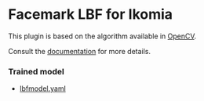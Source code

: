 # Facemark LBF for Ikomia

This plugin is based on the algorithm available in [OpenCV](https://github.com/opencv/opencv).

Consult the [documentation](https://docs.opencv.org/4.2.0/dc/d63/classcv_1_1face_1_1FacemarkLBF.html) for more details.

### Trained model

- [lbfmodel.yaml](https://raw.githubusercontent.com/kurnianggoro/GSOC2017/master/data/lbfmodel.yaml)
